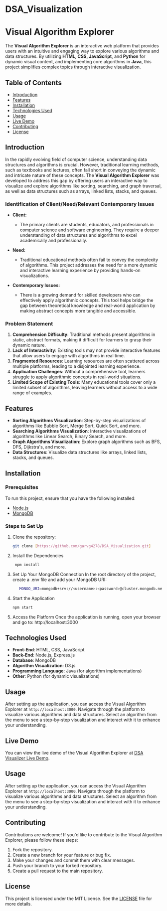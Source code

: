 
# DSA_Visualization
# Visual Algorithm Explorer

The **Visual Algorithm Explorer** is an interactive web platform that provides users with an intuitive and engaging way to explore various algorithms and data structures. By utilizing **HTML, CSS, JavaScript**, and **Python** for dynamic visual content, and implementing core algorithms in **Java**, this project simplifies complex topics through interactive visualization.

## Table of Contents
- [Introduction](#introduction)
- [Features](#features)
- [Installation](#installation)
- [Technologies Used](#technologies-used)
- [Usage](#usage)
- [Live Demo](#live-demo)
- [Contributing](#contributing)
- [License](#license)

## Introduction

In the rapidly evolving field of computer science, understanding data structures and algorithms is crucial. However, traditional learning methods, such as textbooks and lectures, often fall short in conveying the dynamic and intricate nature of these concepts. The **Visual Algorithm Explorer** was developed to address this gap by offering users an interactive way to visualize and explore algorithms like sorting, searching, and graph traversal, as well as data structures such as arrays, linked lists, stacks, and queues.

### Identification of Client/Need/Relevant Contemporary Issues

- **Client:** 
  - The primary clients are students, educators, and professionals in computer science and software engineering. They require a deeper understanding of data structures and algorithms to excel academically and professionally.
  
- **Need:** 
  - Traditional educational methods often fail to convey the complexity of algorithms. This project addresses the need for a more dynamic and interactive learning experience by providing hands-on visualizations.

- **Contemporary Issues:** 
  - There is a growing demand for skilled developers who can effectively apply algorithmic concepts. This tool helps bridge the gap between theoretical knowledge and real-world application by making abstract concepts more tangible and accessible.

### Problem Statement

1. **Comprehension Difficulty**: Traditional methods present algorithms in static, abstract formats, making it difficult for learners to grasp their dynamic nature.
2. **Lack of Interactivity**: Existing tools may not provide interactive features that allow users to engage with algorithms in real time.
3. **Fragmented Resources**: Learning resources are often scattered across multiple platforms, leading to a disjointed learning experience.
4. **Application Challenges**: Without a comprehensive tool, learners struggle to apply algorithmic concepts in real-world situations.
5. **Limited Scope of Existing Tools**: Many educational tools cover only a limited subset of algorithms, leaving learners without access to a wide range of examples.

## Features

- **Sorting Algorithms Visualization**: Step-by-step visualizations of algorithms like Bubble Sort, Merge Sort, Quick Sort, and more.
- **Searching Algorithms Visualization**: Interactive visualizations of algorithms like Linear Search, Binary Search, and more.
- **Graph Algorithms Visualization**: Explore graph algorithms such as BFS, DFS, Dijkstra's, and more.
- **Data Structures**: Visualize data structures like arrays, linked lists, stacks, and queues.

## Installation

### Prerequisites
To run this project, ensure that you have the following installed:
- [Node.js](https://nodejs.org/en/)
- [MongoDB](https://www.mongodb.com/)

### Steps to Set Up
1. Clone the repository:
   ```bash
   git clone [https://github.com/garvg4278/DSA_Visualization.git]

2. Install the Dependencies
   ```bash
    npm install

3. Set Up Your MongoDB Connection
   In the root directory of the project, create a .env file and add your MongoDB URI:
   ```bash
      MONGO_URI=mongodb+srv://<username>:<password>@cluster.mongodb.net/userDB
   
4. Start the Application
   ```bash
   npm start

5. Access the Platform
Once the application is running, open your browser and go to: http://localhost:3000

## Technologies Used

- **Front-End**: HTML, CSS, JavaScript
- **Back-End**: Node.js, Express.js
- **Database**: MongoDB
- **Algorithm Visualization**: D3.js
- **Programming Language**: Java (for algorithm implementations)
- **Other**: Python (for dynamic visualizations)

## Usage

After setting up the application, you can access the Visual Algorithm Explorer at `http://localhost:3000`. Navigate through the platform to visualize various algorithms and data structures. Select an algorithm from the menu to see a step-by-step visualization and interact with it to enhance your understanding.

## Live Demo

You can view the live demo of the Visual Algorithm Explorer at [DSA Visualizer Live Demo](https://dsa-visualizer-m562.onrender.com).

## Usage

After setting up the application, you can access the Visual Algorithm Explorer at `http://localhost:3000`. Navigate through the platform to visualize various algorithms and data structures. Select an algorithm from the menu to see a step-by-step visualization and interact with it to enhance your understanding.

## Contributing

Contributions are welcome! If you'd like to contribute to the Visual Algorithm Explorer, please follow these steps:

1. Fork the repository.
2. Create a new branch for your feature or bug fix.
3. Make your changes and commit them with clear messages.
4. Push your branch to your forked repository.
5. Create a pull request to the main repository.

## License

This project is licensed under the MIT License. See the [LICENSE](LICENSE) file for more details.
